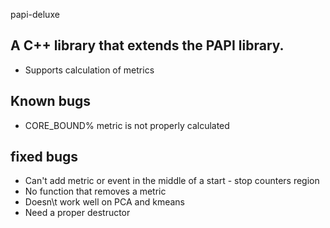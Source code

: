 papi-deluxe

## A C++ library that extends the PAPI library.
* Supports calculation of metrics

## Known bugs
* CORE_BOUND% metric is not properly calculated

## fixed bugs
* Can't add metric or event in the middle of a start - stop counters region
* No function that removes a metric
* Doesn\t work well on PCA and kmeans
* Need a proper destructor